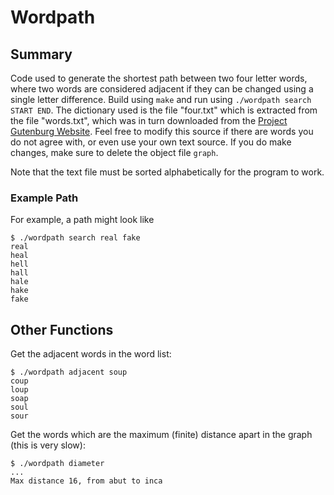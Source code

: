 # Wordpath

## Summary
Code used to generate the shortest path between two four letter words, where two words are considered adjacent if they can be changed using a single letter difference.
Build using `make` and run using `./wordpath search START END`.
The dictionary used is the file "four.txt" which is extracted from the file "words.txt", which was in turn downloaded from the [Project Gutenburg Website](http://www.gutenberg.org/ebooks/673).
Feel free to modify this source if there are words you do not agree with, or even use your own text source.
If you do make changes, make sure to delete the object file `graph`.

Note that the text file must be sorted alphabetically for the program to work.

### Example Path
For example, a path might look like
```
$ ./wordpath search real fake
real
heal
hell
hall
hale
hake
fake
```

## Other Functions
Get the adjacent words in the word list:
```
$ ./wordpath adjacent soup
coup
loup
soap
soul
sour
```
Get the words which are the maximum (finite) distance apart in the graph (this is very slow):
```
$ ./wordpath diameter
...
Max distance 16, from abut to inca
```


